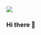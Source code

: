 <img src="https://capsule-render.vercel.app/api?type=waving&color=auto&height=200&section=header&text=Nana&fontSize=90" />

### Hi there 👋

<!--
**nanyoung00/nanyoung00** is a ✨ _special_ ✨ repository because its `README.md` (this file) appears on your GitHub profile.

Here are some ideas to get you started:

- 🔭 I’m currently working on ...
- 🌱 I’m currently learning ...
- 👯 I’m looking to collaborate on ...
- 🤔 I’m looking for help with ...
- 💬 Ask me about ...
- 📫 How to reach me: ...
- 😄 Pronouns: ...
- ⚡ Fun fact: ...
-->
